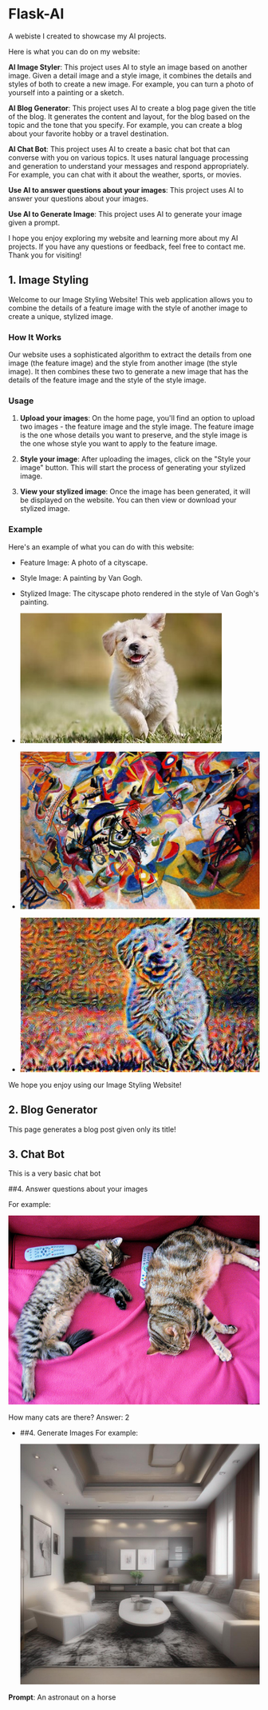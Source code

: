 # Flask-AI
A webiste I created to showcase my AI projects.

Here is what you can do on my website:


**AI Image Styler**: This project uses AI to style an image based on another image. Given a detail image and a style image, it combines the details and styles of both to create a new image. For example, you can turn a photo of yourself into a painting or a sketch. 

**AI Blog Generator**: This project uses AI to create a blog page given the title of the blog. It generates the content and layout, for the blog based on the topic and the tone that you specify. For example, you can create a blog about your favorite hobby or a travel destination.

**AI Chat Bot**: This project uses AI to create a basic chat bot that can converse with you on various topics. It uses natural language processing and generation to understand your messages and respond appropriately. For example, you can chat with it about the weather, sports, or movies.

**Use AI to answer questions about your images**: This project uses AI to answer your questions about your images.

**Use AI to Generate Image**: This project uses AI to generate your image given a prompt.

I hope you enjoy exploring my website and learning more about my AI projects. If you have any questions or feedback, feel free to contact me. Thank you for visiting!



## 1. Image Styling

Welcome to our Image Styling Website! This web application allows you to combine the details of a feature image with the style of another image to create a unique, stylized image.

### How It Works

Our website uses a sophisticated algorithm to extract the details from one image (the feature image) and the style from another image (the style image). It then combines these two to generate a new image that has the details of the feature image and the style of the style image.

### Usage

1. **Upload your images**: On the home page, you'll find an option to upload two images - the feature image and the style image. The feature image is the one whose details you want to preserve, and the style image is the one whose style you want to apply to the feature image.

2. **Style your image**: After uploading the images, click on the "Style your image" button. This will start the process of generating your stylized image.

3. **View your stylized image**: Once the image has been generated, it will be displayed on the website. You can then view or download your stylized image.

### Example
Here's an example of what you can do with this  website:

- Feature Image: A photo of a cityscape.
- Style Image: A painting by Van Gogh.
- Stylized Image: The cityscape photo rendered in the style of Van Gogh's painting.

- ![image info](./images/th.jpg)
- ![image info](./images/Vassily_Kandinsky,_1913_-_Composition_7.jpg)
- ![image info](./images/styled_image.jpg)

We hope you enjoy using our Image Styling Website!


## 2. Blog Generator

This page generates a blog post given only its title!

## 3. Chat Bot

This is a very basic chat bot

##4. Answer questions about your images

For example:

![image info](./images/cat.jpg)

How many cats are there?
Answer: 2

- ##4. Generate Images
For example:

  ![image info](./static/images/ig.jpg)

 **Prompt**: An astronaut on a horse


